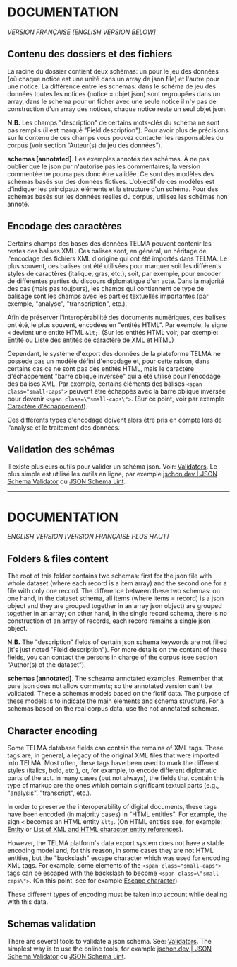 # DOCUMENTATION

*VERSION FRANÇAISE [ENGLISH VERSION BELOW]*

## Contenu des dossiers et des fichiers

La racine du dossier contient deux schémas: un pour le jeu des données (où chaque notice est une unité dans un array de json file) et l'autre pour une notice. La différence entre les schémas: dans le schéma de jeu des données toutes les notices (notice = objet json) sont regroupées dans un array, dans le schéma pour un ficher avec une seule notice il n'y pas de construction d'un array des notices, chaque notice reste un seul objet json.

**N.B.** Les champs "description" de certains mots-clés du schéma ne sont pas remplis (il est marqué "Field description"). Pour avoir plus de précisions sur le contenu de ces champs vous pouvez contacter les responsables du corpus (voir section “Auteur(s) du jeu des données”).

**schemas [annotated]**. Les exemples annotés des schémas. À ne pas oublier que le json pur n'autorise pas les commentaires; la version commentée ne pourra pas donc être validée. Ce sont des modèles des schémas basés sur des données fictives. L'objectif de ces modèles est d’indiquer les principaux éléments et la structure d'un schéma. Pour des schémas basés sur les données réelles du corpus, utilisez les schémas non annoté.

## Encodage des caractères

Certains champs des bases des données TELMA peuvent contenir les restes des balises XML. Ces balises sont, en général, un héritage de l'encodage des fichiers XML d'origine qui ont été importés dans TELMA. Le plus souvent, ces balises ont été utilisées pour marquer soit les différents styles de caractères (italique, gras, etc.), soit, par exemple, pour encoder de différentes parties du discours diplomatique d'un acte. Dans la majorité des cas (mais pas toujours), les champs qui contiennent ce type de balisage sont les champs avec les parties textuelles importantes (par exemple, "analyse", "transcription", etc.). 

Afin de préserver l'interopérabilité des documents numériques, ces balises ont été, le plus souvent, encodées en "entités HTML". Par exemple, le signe `<` devient une entité HTML `&lt;`. (Sur les entités HTML voir, par exemple: [Entité](https://developer.mozilla.org/fr/docs/Glossary/Entity) ou [Liste des entités de caractère de XML et HTML](https://fr.wikipedia.org/wiki/Liste_des_entit%C3%A9s_de_caract%C3%A8re_de_XML_et_HTML))

Cependant, le système d'export des données de la plateforme TELMA ne possède pas un modèle défini d'encodage et, pour cette raison, dans certains cas ce ne sont pas des entités HTML, mais le caractère d'échappement "barre oblique inversée" qui a été utilisé pour l'encodage des balises XML. Par exemple, certains éléments des balises `<span class="small-caps">` peuvent être échappés avec la barre oblique inversée pour devenir `<span class=\"small-caps\">`. (Sur ce point, voir par exemple [Caractère d'échappement](https://fr.wikipedia.org/wiki/Caract%C3%A8re_d%27%C3%A9chappement)).

Ces différents types d'encodage doivent alors être pris en compte lors de l'analyse et le traitement des données.

## Validation des schémas

Il existe plusieurs outils pour valider un schéma json. Voir: [Validators](https://json-schema.org/implementations.html#validators). Le plus simple est utilisé les outils en ligne, par exemple [jschon.dev | JSON Schema Validator](https://jschon.dev) ou [JSON Schema Lint](https://jsonschemalint.com/#!/version/draft-07/markup/json).

---

# DOCUMENTATION

*ENGLISH VERSION [VERSION FRANÇAISE PLUS HAUT]*

## Folders & files content

The root of this folder contains two schemas: first for the json file with whole dataset (where each record is a item array) and the second one for a file with only one record. The difference between these two schemas: on one hand, in the dataset schema, all items (where items = record) is a json object and they are grouped together in an array json object) are grouped together in an array; on other hand, in the single record schema, there is no construction of an array of records, each record remains a single json object.

**N.B.** The "description" fields of certain json schema keywords are not filled (it's just noted "Field description"). For more details on the content of these fields, you can contact the persons in charge of the corpus (see section “Author(s) of the dataset”).

**schemas [annotated]**. The scheama annotated examples. Remember that pure json does not allow comments; so the annotated version can't be validated. These a schemas models based on the fictif data. The purpose of these models is to indicate the main elements and schema structure. For a schemas based on the real corpus data, use the not annotated schemas. 

## Character encoding

Some TELMA database fields can contain the remains of XML tags. These tags are, in general, a legacy of the original XML files that were imported into TELMA. Most often, these tags have been used to mark the different styles (italics, bold, etc.), or, for example, to encode different diplomatic parts of the act. In many cases (but not always), the fields that contain this type of markup are the ones which contain significant textual parts (e.g., "analysis", "transcript", etc.).

In order to preserve the interoperability of digital documents, these tags have been encoded (in majority cases) in "HTML entities". For example, the sign `<` becomes an HTML entity `&lt;`. (On HTML entities see, for example: [Entity](https://developer.mozilla.org/en-US/docs/Glossary/Entity) or [List of XML and HTML character entity references](https://en.wikipedia.org/wiki/List_of_XML_and_HTML_character_entity_references)).

However, the TELMA platform's data export system does not have a stable encoding model and, for this reason, in some cases they are not HTML entities, but the "backslash" escape character which was used for encoding XML tags. For example, some elements of the `<span class="small-caps">` tags can be escaped with the backslash to become `<span class=\"small-caps\">`. (On this point, see for example [Escape character](https://en.wikipedia.org/wiki/Escape_character)).

These different types of encoding must be taken into account while dealing with this data.

## Schemas validation

There are several tools to validate a json schema. See: [Validators](https://json-schema.org/implementations.html#validators). The simplest way is to use the online tools, for example [jschon.dev | JSON Schema Validator](https://jschon.dev) ou [JSON Schema Lint](https://jsonschemalint.com/#!/version/draft-07/markup/json).
